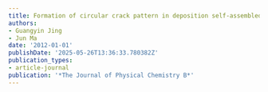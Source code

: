 ```yaml
---
title: Formation of circular crack pattern in deposition self-assembled by drying nanoparticle suspension
authors:
- Guangyin Jing
- Jun Ma
date: '2012-01-01'
publishDate: '2025-05-26T13:36:33.780382Z'
publication_types:
- article-journal
publication: '*The Journal of Physical Chemistry B*'
---
```

